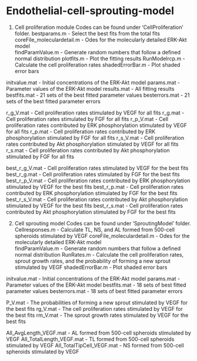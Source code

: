 # Endothelial-cell-sprouting-model

1. Cell proliferation module 
Codes can be found under ‘CellProliferation’ folder.
bestparams.m - Select the best fits from the total fits
coreFile_moleculardetail.m - Odes for the molecularly detailed ERK-Akt model  
findParamValue.m - Generate random numbers that follow a defined normal distribution
plotfits.m - Plot the fitting results
RunModelrcp.m - Calculate the cell proliferation rates
shadedErrorBar.m - Plot shaded error bars

initvalue.mat - Initial concentrations of the ERK-Akt model 
params.mat - Parameter values of the ERK-Akt model 
results.mat - All fitting results
bestfits.mat - 21 sets of the best fitted parameter values
besterrors.mat - 21 sets of the best fitted parameter errors

r_g_V.mat - Cell proliferation rates stimulated by VEGF for all fits 
r_g.mat - Cell proliferation rates stimulated by FGF for all fits 
r_p_V.mat - Cell proliferation rates contributed by ERK phosphorylation stimulated by VEGF for all fits 
r_p.mat - Cell proliferation rates contributed by ERK phosphorylation stimulated by FGF for all fits 
r_s_V.mat - Cell proliferation rates contributed by Akt phosphorylation stimulated by VEGF for all fits 
r_s.mat - Cell proliferation rates contributed by Akt phosphorylation stimulated by FGF for all fits 

best_r_g_V.mat - Cell proliferation rates stimulated by VEGF for the best fits 
best_r_g.mat - Cell proliferation rates stimulated by FGF for the best fits 
best_r_p_V.mat - Cell proliferation rates contributed by ERK phosphorylation stimulated by VEGF for the best fits 
best_r_p.mat - Cell proliferation rates contributed by ERK phosphorylation stimulated by FGF for the best fits 
best_r_s_V.mat - Cell proliferation rates contributed by Akt phosphorylation stimulated by VEGF for the best fits 
best_r_s.mat - Cell proliferation rates contributed by Akt phosphorylation stimulated by FGF for the best fits 



2. Cell sprouting model 
Codes can be found under ‘SproutingModel’ folder.
Cellresponses.m - Calculate TL, NS, and AL formed from 500-cell spheroids stimulated by VEGF 
coreFile_moleculardetail.m - Odes for the molecularly detailed ERK-Akt model  
findParamValue.m - Generate random numbers that follow a defined normal distribution
RunRates.m - Calculate the cell proliferation rates, sprout growth rates, and the probability of forming a new sprout stimulated by VEGF
shadedErrorBar.m - Plot shaded error bars

initvalue.mat - Initial concentrations of the ERK-Akt model 
params.mat - Parameter values of the ERK-Akt model 
bestfits.mat - 18 sets of best fitted parameter values
besterrors.mat - 18 sets of best fitted parameter errors

P_V.mat - The probabilities of forming a new sprout stimulated by VEGF for the best fits 
rg_V.mat - The cell proliferation rates stimulated by VEGF for the best fits 
rm_V.mat - The sprout growth rates stimulated by VEGF for the best fits 

All_AvgLength_VEGF.mat - AL formed from 500-cell spheroids stimulated by VEGF
All_TotalLength_VEGF.mat - TL formed from 500-cell spheroids stimulated by VEGF
All_TotalTipCell_VEGF.mat - NS formed from 500-cell spheroids stimulated by VEGF


